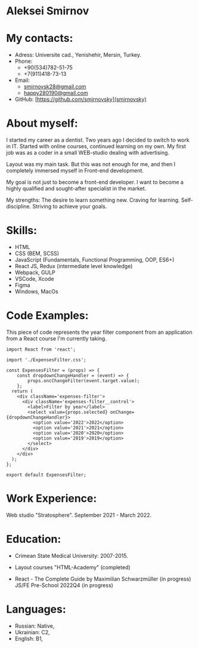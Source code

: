 # Aleksei Smirnov 
    
# My contacts:
* Adress: Universite cad., Yenishehir, Mersin, Turkey.
* Phone: 
    + +90(534)782-51-75
    + +7(911)418-73-13
* Email:
    + smirnovsk28@gmail.com
    + happy280190@gmail.com
* GitHub: [https://github.com/smirnovsky](smirnovsky)


# About myself:
I started my career as a dentist.
Two years ago I decided to switch to work in IT. Started with online courses, continued learning on my own. My first job was as a coder in a small WEB-studio dealing with advertising.

Layout was my main task. But this was not enough for me, and then I completely immersed myself in Front-end development.

My goal is not just to become a front-end developer. I want to become a highly qualified and sought-after specialist in the market.

My strengths:
The desire to learn something new.
Craving for learning.
Self-discipline.
Striving to achieve your goals.


# Skills: 
* HTML
* CSS (BEM, SCSS)
* JavaScript (Fundamentals, Functional Programming, OOP, ES6+)
* React JS, Redux (intermediate level knowledge)
* Webpack, GULP
* VSCode, Xcode
* Figma
* Windows, MacOs


# Code Examples:

This piece of code represents the year filter component from an application from a React course I'm currently taking.

```
import React from 'react';

import './ExpensesFilter.css';

const ExpensesFilter = (props) => {
    const dropdownChangeHandler = (event) => {
        props.oncChangeFilter(event.target.value);
    };
  return (
    <div className='expenses-filter'>
      <div className='expenses-filter__control'>
        <label>Filter by year</label>
        <select value={props.selected} onChange={dropdownChangeHandler}>
          <option value='2022'>2022</option>
          <option value='2021'>2021</option>
          <option value='2020'>2020</option>
          <option value='2019'>2019</option>
        </select>
      </div>
    </div>
  );
};

export default ExpensesFilter;
```


# Work Experience: 

Web studio "Stratosphere". September 2021 - March 2022.

# Education:

* Crimean State Medical University: 2007-2015.

* Layout courses "HTML-Academy" (completed)

* React - The Complete Guide by Maximilian Schwarzmüller (in progress)
JS/FE Pre-School 2022Q4 (in progress)

# Languages: 

* Russian: Native,
* Ukrainian: C2,
* English: B1,